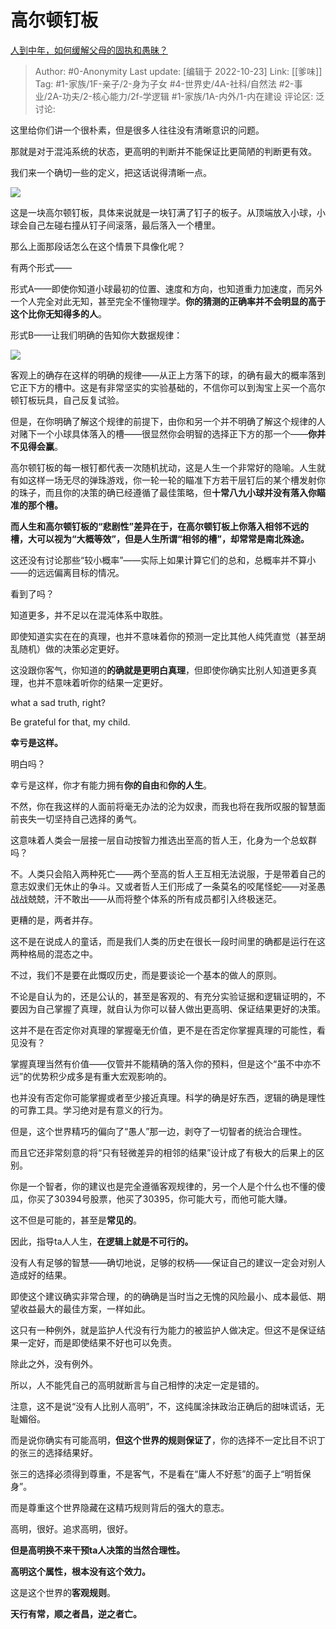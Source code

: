 # 高尔顿钉板
[人到中年，如何缓解父母的固执和愚昧？](https://www.zhihu.com/question/264824299/answer/2726367727)

> Author: #0-Anonymity
> Last update: [编辑于 2022-10-23]
> Link: [[爹味]]
> Tag: #1-家族/1F-亲子/2-身为子女 #4-世界史/4A-社科/自然法 #2-事业/2A-功夫/2-核心能力/2f-学逻辑 #1-家族/1A-内外/1-内在建设
> 评论区:
> 泛讨论:

这里给你们讲一个很朴素，但是很多人往往没有清晰意识的问题。

那就是对于混沌系统的状态，更高明的判断并不能保证比更简陋的判断更有效。

我们来一个确切一些的定义，把这话说得清晰一点。

![](https://pic1.zhimg.com/50/v2-c994a3bf61a02c18c5cf6a9d3e38fed9_720w.jpg?source=1940ef5c)

这是一块高尔顿钉板，具体来说就是一块钉满了钉子的板子。从顶端放入小球，小球会自己左碰右撞从钉子间滚落，最后落入一个槽里。

那么上面那段话怎么在这个情景下具像化呢？

有两个形式——

形式A——即使你知道小球最初的位置、速度和方向，也知道重力加速度，而另外一个人完全对此无知，甚至完全不懂物理学。**你的猜测的正确率并不会明显的高于这个比你无知得多的人**。

形式B——让我们明确的告知你大数据规律：

![](https://picx1.zhimg.com/50/v2-ab792b711160ed4cdec644ec4a03492b_720w.jpg?source=1940ef5c)

客观上的确存在这样的明确的规律——从正上方落下的球，的确有最大的概率落到它正下方的槽中。这是有非常坚实的实验基础的，不信你可以到淘宝上买一个高尔顿钉板玩具，自己反复试验。

但是，在你明确了解这个规律的前提下，由你和另一个并不明确了解这个规律的人对赌下一个小球具体落入的槽——很显然你会明智的选择正下方的那一个——**你并不见得会赢**。

高尔顿钉板的每一根钉都代表一次随机扰动，这是人生一个非常好的隐喻。人生就有如这样一场无尽的弹珠游戏，你一轮一轮的瞄准下方若干层钉后的某个槽发射你的珠子，而且你的决策的确已经遵循了最佳策略，但**十常八九小球并没有落入你瞄准的那个槽。**

**而人生和高尔顿钉板的“悲剧性”差异在于，在高尔顿钉板上你落入相邻不远的槽，大可以视为“大概等效”，但是人生所谓“相邻的槽”，却常常是南北殊途。**

这还没有讨论那些“较小概率”——实际上如果计算它们的总和，总概率并不算小——的远远偏离目标的情况。

看到了吗？

知道更多，并不足以在混沌体系中取胜。

即使知道实实在在的真理，也并不意味着你的预测一定比其他人纯凭直觉（甚至胡乱随机）做的决策必定更好。

这没跟你客气，你知道的**的确就是更明白真理**，但即使你确实比别人知道更多真理，也并不意味着听你的结果一定更好。

what a sad truth, right?

Be grateful for that, my child.

**幸亏是这样。**

明白吗？

幸亏是这样，你才有能力拥有**你的自由**和**你的人生**。

不然，你在我这样的人面前将毫无办法的沦为奴隶，而我也将在我所叹服的智慧面前丧失一切坚持自己选择的勇气。

这意味着人类会一层接一层自动按智力推选出至高的哲人王，化身为一个总蚁群吗？

不。人类只会陷入两种死亡——两个至高的哲人王互相无法说服，于是带着自己的意志奴隶们无休止的争斗。又或者哲人王们形成了一条莫名的咬尾怪蛇——对圣愚战战兢兢，汗不敢出——从而将整个体系的所有成员都引入终极迷茫。

更糟的是，两者并存。

这不是在说成人的童话，而是我们人类的历史在很长一段时间里的确都是运行在这两种格局的混态之中。

不过，我们不是要在此慨叹历史，而是要谈论一个基本的做人的原则。

不论是自认为的，还是公认的，甚至是客观的、有充分实验证据和逻辑证明的，不要因为自己掌握了真理，就自认为你可以替人做出更高明、保证结果更好的决策。

这并不是在否定你对真理的掌握毫无价值，更不是在否定你掌握真理的可能性，看见没有？

掌握真理当然有价值——仅管并不能精确的落入你的预料，但是这个“虽不中亦不远”的优势积少成多是有重大宏观影响的。

也并没有否定你可能掌握或者至少接近真理。科学的确是好东西，逻辑的确是理性的可靠工具。学习绝对是有意义的行为。

但是，这个世界精巧的偏向了“愚人”那一边，剥夺了一切智者的统治合理性。

而且它还非常刻意的将“只有轻微差异的相邻的结果”设计成了有极大的后果上的区别。

你是一个智者，你的建议也是完全遵循客观规律的，另一个人是个什么也不懂的傻瓜，你买了30394号股票，他买了30395，你可能大亏，而他可能大赚。

这不但是可能的，甚至是**常见的**。

因此，指导ta人人生，**在逻辑上就是不可行的。**

没有人有足够的智慧——确切地说，足够的权柄——保证自己的建议一定会对别人造成好的结果。

即使这个建议确实非常合理，的的确确是当时当之无愧的风险最小、成本最低、期望收益最大的最佳方案，一样如此。

这只有一种例外，就是监护人代没有行为能力的被监护人做决定。但这不是保证结果一定好，而是即使结果不好也可以免责。

除此之外，没有例外。

所以，人不能凭自己的高明就断言与自己相悖的决定一定是错的。

注意，这不是说“没有人比别人高明”，不，这纯属涂抹政治正确后的甜味谎话，无耻媚俗。

而是说你确实有可能高明，**但这个世界的规则保证了**，你的选择不一定比目不识丁的张三的选择结果好。

张三的选择必须得到尊重，不是客气，不是看在“庸人不好惹”的面子上“明哲保身”。

而是尊重这个世界隐藏在这精巧规则背后的强大的意志。

高明，很好。追求高明，很好。

**但是高明换不来干预ta人决策的当然合理性。**

**高明这个属性，根本没有这个效力。**

这是这个世界的**客观规则**。

**天行有常，顺之者昌，逆之者亡。**
